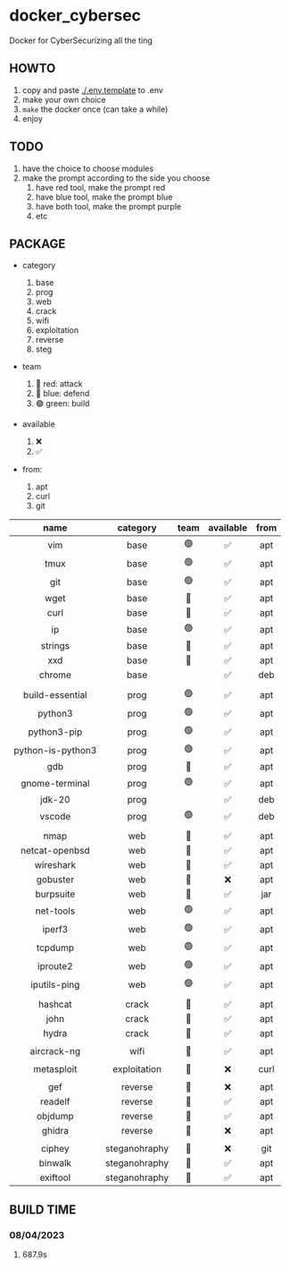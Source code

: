 # docker_cybersec
Docker for CyberSecurizing all the ting

## HOWTO

1. copy and paste [./.env.template](./.env.template) to .env
2. make your own choice
3. `make` the docker once (can take a while)
4. enjoy

## TODO

1. have the choice to choose modules
2. make the prompt according to the side you choose
   1. have red tool, make the prompt red
   2. have blue tool, make the prompt blue
   3. have both tool, make the prompt purple
   4. etc

## PACKAGE

- category
  1. base
  2. prog
  3. web
  4. crack
  5. wifi
  6. exploitation
  7. reverse
  8. steg

- team
  1. 🔴 red: attack
  2. 🔵 blue: defend
  3. 🟢 green: build

- available
  1. ❌
  2. ✅

- from:
  1. apt
  2. curl
  3. git

|name              |category      |team |available|from |
|:--------------:  |:------------:|:---:|:-------:|:---:|
|vim               |base          |🟢   |✅       |apt  |
|tmux              |base          |🟢   |✅       |apt  |
|git               |base          |🟢   |✅       |apt  |
|wget              |base          |🔴   |✅       |apt  |
|curl              |base          |🔴   |✅       |apt  |
|ip                |base          |🟢   |✅       |apt  |
|strings           |base          |🔵   |✅       |apt  |
|xxd               |base          |🔵   |✅       |apt  |
|chrome            |base          |     |✅       |deb  |
|                  |              |     |         |     |
|build-essential   |prog          |🟢   |✅       |apt  |
|python3           |prog          |🟢   |✅       |apt  |
|python3-pip       |prog          |🟢   |✅       |apt  |
|python-is-python3 |prog          |🟢   |✅       |apt  |
|gdb               |prog          |🔵   |✅       |apt  |
|gnome-terminal    |prog          |🟢   |✅       |apt  |
|jdk-20            |prog          |     |✅       |deb  |
|vscode            |prog          |🟢   |✅       |deb  |
|                  |              |     |         |     |
|nmap              |web           |🔴   |✅       |apt  |
|netcat-openbsd    |web           |🔴   |✅       |apt  |
|wireshark         |web           |🔴   |✅       |apt  |
|gobuster          |web           |🔴   |❌       |apt  |
|burpsuite         |web           |🔴   |✅       |jar  |
|net-tools         |web           |🟢   |✅       |apt  |
|iperf3            |web           |🟢   |✅       |apt  |
|tcpdump           |web           |🟢   |✅       |apt  |
|iproute2          |web           |🟢   |✅       |apt  |
|iputils-ping      |web           |🟢   |✅       |apt  |
|                  |              |     |         |     |
|hashcat           |crack         |🔴   |✅       |apt  |
|john              |crack         |🔴   |✅       |apt  |
|hydra             |crack         |🔴   |✅       |apt  |
|                  |              |     |         |     |
|aircrack-ng       |wifi          |🔴   |✅       |apt  |
|                  |              |     |         |     |
|metasploit        |exploitation  |🔴   |❌       |curl |
|                  |              |     |         |     |
|gef               |reverse       |🔵   |❌       |apt  |
|readelf           |reverse       |🔵   |✅       |apt  |
|objdump           |reverse       |🔵   |✅       |apt  |
|ghidra            |reverse       |🔵   |❌       |apt  |
|                  |              |     |         |     |
|ciphey            |steganohraphy |🔵   |❌       |git  |
|binwalk           |steganohraphy |🔵   |✅       |apt  |
|exiftool          |steganohraphy |🔵   |✅       |apt  |

## BUILD TIME

### 08/04/2023
1. 687.9s
